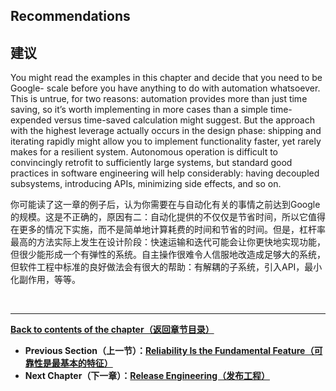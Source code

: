 ## **Recommendations**

## **建议**

You might read the examples in this chapter and decide that you need to be Google- scale before you have anything to do with automation whatsoever. This is untrue, for two reasons: automation provides more than just time saving, so it’s worth implementing in more cases than a simple time-expended versus time-saved calculation might suggest. But the approach with the highest leverage actually occurs in the design phase: shipping and iterating rapidly might allow you to implement functionality faster, yet rarely makes for a resilient system. Autonomous operation is difficult to convincingly retrofit to sufficiently large systems, but standard good practices in software engineering will help considerably: having decoupled subsystems, introducing APIs, minimizing side effects, and so on.

你可能读了这一章的例子后，认为你需要在与自动化有关的事情之前达到Google的规模。这是不正确的，原因有二：自动化提供的不仅仅是节省时间，所以它值得在更多的情况下实施，而不是简单地计算耗费的时间和节省的时间。但是，杠杆率最高的方法实际上发生在设计阶段：快速运输和迭代可能会让你更快地实现功能，但很少能形成一个有弹性的系统。自主操作很难令人信服地改造成足够大的系统，但软件工程中标准的良好做法会有很大的帮助：有解耦的子系统，引入API，最小化副作用，等等。

<br>

---

**[Back to contents of the chapter（返回章节目录）](the_evolution_of_automation_at_google.md)**

* **Previous Section（上一节）：[Reliability Is the Fundamental Feature（可靠性是最基本的特征）](reliability_is_the_fundamental_feature.md)**
* **Next Chapter（下一章）：[Release Engineering（发布工程）](../chapter-08/release_engineering.md)**
